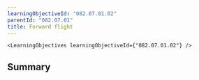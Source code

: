 ```yaml
---
learningObjectiveId: "082.07.01.02"
parentId: "082.07.01"
title: Forward flight
---
```


```tsx eval
<LearningObjectives learningObjectiveId={"082.07.01.02"} />
```

## Summary

